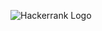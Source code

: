 ![Hackerrank Logo](https://github.com/aravind-alpha/Hackerrank-Practice-Solutions/blob/master/hackerrank%20logo.png)

